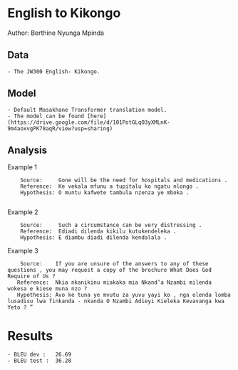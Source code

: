 # English to Kikongo

Author: Berthine Nyunga Mpinda

## Data

	- The JW300 English- Kikongo.

## Model

	- Default Masakhane Transformer translation model.
	- The model can be found [here](https://drive.google.com/file/d/101PotGLqO3yXMLnK-9m4aoxvgPK78aqR/view?usp=sharing)
	
## Analysis

Example 1
```ln
    Source:     Gone will be the need for hospitals and medications .
    Reference:  Ke vekala mfunu a tupitalu ko ngatu nlongo .
    Hypothesis: O muntu kafwete tambula nzenza ye mboka .
	
```

Example 2
```ln
    Source:     Such a circumstance can be very distressing .
    Reference:  Ediadi dilenda kikilu kutukendeleka .
    Hypothesis: E diambu diadi dilenda kendalala .
```

Example 3
```ln
    Source:    If you are unsure of the answers to any of these questions , you may request a copy of the brochure What Does God Require of Us ?
   Reference:  Nkia nkanikinu miakaka mia Nkand’a Nzambi milenda wokesa e kiese muna nzo ?
   Hypothesis: Avo ke tuna ye mvutu za yuvu yayi ko , nga olenda lomba lusadisu lwa finkanda - nkanda O Nzambi Adieyi Kieleka Kevavanga kwa Yeto ? ”
```
# Results
	- BLEU dev :   26.69
	- BLEU test :  36.28

